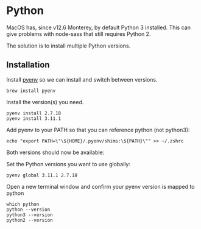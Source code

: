 # Python

MacOS has, since v12.6 Monterey, by default Python 3 installed. This can give
problems with node-sass that still requires Python 2.

The solution is to install multiple Python versions.

## Installation

Install [pyenv] so we can install and switch between versions.

```shell
brew install pyenv
```

Install the version(s) you need.

```shell
pyenv install 2.7.18
pyenv install 3.11.1
```

Add pyenv to your PATH so that you can reference python (not python3):

```shell
echo "export PATH=\"\${HOME}/.pyenv/shims:\${PATH}\"" >> ~/.zshrc
```

Both versions should now be available:

Set the Python versions you want to use globally:

```shell
pyenv global 3.11.1 2.7.18
```

Open a new terminal window and confirm your pyenv version is mapped to python

```shell
which python
python --version
python3 --version
python2 --version
```

[pyenv]: https://github.com/pyenv/pyenv
